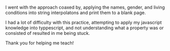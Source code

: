 I went with the approach coaxed by, applying the names, gender, and living conditions into string interpolatons
and print them to a blank page.

I had a lot of difficulty with this practice, attempting to apply my javascript knowledge into typpescript, and not understanding what a property was or consisted of resulted in me being stuck.

Thank you for helping me teach!